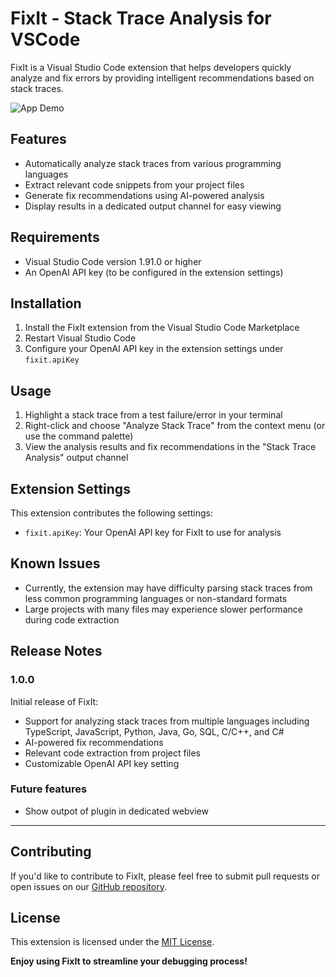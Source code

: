 # FixIt - Stack Trace Analysis for VSCode

FixIt is a Visual Studio Code extension that helps developers quickly analyze and fix errors by providing intelligent recommendations based on stack traces.

![App Demo](images/example.gif)

## Features

- Automatically analyze stack traces from various programming languages
- Extract relevant code snippets from your project files
- Generate fix recommendations using AI-powered analysis
- Display results in a dedicated output channel for easy viewing

## Requirements

- Visual Studio Code version 1.91.0 or higher
- An OpenAI API key (to be configured in the extension settings)

## Installation

1. Install the FixIt extension from the Visual Studio Code Marketplace
2. Restart Visual Studio Code
3. Configure your OpenAI API key in the extension settings under `fixit.apiKey`

## Usage

1. Highlight a stack trace from a test failure/error in your terminal
2. Right-click and choose "Analyze Stack Trace" from the context menu (or use the command palette)
3. View the analysis results and fix recommendations in the "Stack Trace Analysis" output channel

## Extension Settings

This extension contributes the following settings:

* `fixit.apiKey`: Your OpenAI API key for FixIt to use for analysis

## Known Issues

- Currently, the extension may have difficulty parsing stack traces from less common programming languages or non-standard formats
- Large projects with many files may experience slower performance during code extraction

## Release Notes

### 1.0.0

Initial release of FixIt:
- Support for analyzing stack traces from multiple languages including TypeScript, JavaScript, Python, Java, Go, SQL, C/C++, and C#
- AI-powered fix recommendations
- Relevant code extraction from project files
- Customizable OpenAI API key setting

### Future features
- Show outpot of plugin in dedicated webview
---

## Contributing

If you'd like to contribute to FixIt, please feel free to submit pull requests or open issues on our [GitHub repository](https://github.com/phyous/fixit).

## License

This extension is licensed under the [MIT License](LICENSE.md).

**Enjoy using FixIt to streamline your debugging process!**
